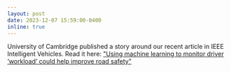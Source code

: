 ```yaml
---
layout: post
date: 2023-12-07 15:59:00-0400
inline: true
---
```


University of Cambridge published a story around our recent article in IEEE Intelligent Vehicles. Read it here: ["Using machine learning to monitor driver ‘workload’ could help improve road safety"](https://www.cam.ac.uk/research/news/using-machine-learning-to-monitor-driver-workload-could-help-improve-road-safety?utm_campaign=research&utm_source=linkedin&utm_medium=social)
